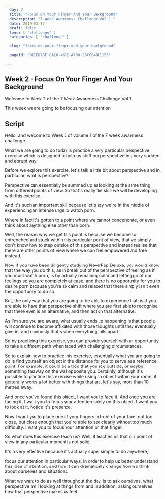 ```yaml
---
  day: 2
  title: "Focus On Your Finger And Your Background"
  description: "7 Week Awareness Challenge Vol 1."
  date: 2019-03-17
  draft: false
  tags: [ "challenge" ]
  categories: [ "challenge" ]

  slug: "focus-on-your-finger-and-your-background"

  pageId: "0BEFD78E-CAC0-463E-A730-26CC04BE1153"

---
```


## Week 2 - Focus On Your Finger And Your Background

Welcome to Week 2 of the 7 Week Awareness Challenge Vol 1.

This week we are going to be focusing our attention

## Script


Hello, and welcome to Week 2 of volume 1 of the 7 week awareness challenge.

What we are going to do today is practice a very particular perspective exercise which is designed to help us shift our perspective in a very sudden and abrupt way.

<!-- CONTEXT -->

Before we explore this exercise, let's talk a little bit about perspective and in particular, what is perspective?

Perspective can essentially be summed up as looking at the same thing from different points of view. So that's really the skill we will be developing with this exercise.

And it's such an important skill because let's say we're in the middle of experiencing an intense urge to watch porn.

Where in fact it's gotten to a point where we cannot concencrate, or even think about anything else other than porn. 

Well, the reason why we get this point is because we become so entrenched and stuck within this particular point of view, that we simply don't know how to step outside of this perspective and instead realise that there are other points of view where we can feel empowered and free instead.

Now if you have been diligently studying NeverFap Deluxe, you would know that the way you do this, as in break out of the perspective of feeling as if you must watch porn, is by actually remaining calm and letting go of our feelings so you are completely at ease, and there is no opporunity for you to desire porn because you're so calm and relaxed that there simply isn't even the opportunity to do so.

But, the only way that you are going to be able to experience that, is if you are able to have that perspective shift where you are first able to recognise that there even is an alternative, and then act on that alternative. 

As I'm sure you are aware, what usually ends up happening is that people will continue to become affixated with those thoughts until they eventually give in, and obviously that's when everything falls apart. 

So by practicing this exercise, you can provide yourself with an opportunity to take a different path when faced with challenging circumstances.

<!-- EXERCISE -->

So to explain how to practice this exercise, essentially what you are going to do is find yourself an object in the distance for you to serve as a reference point. For example, it could be a tree that you see outside, or maybe something faraway on the wall opposite you. Certainly, although it's possible to practice this exercise while using an object within your room, it generally works a lot better with things that are, let's say, more than 10 metres away.

And once you've found this object, I want you to face it. And once you are facing it, I want you to focus your attention solely on this object. I want you to look at it. Notice it's presence. 

Now I want you to place one of your fingers in front of your face, not too close, but close enough that you're able to see clearly without too much difficulty. I want you to focus your attention on that finger.


So what does this exercise teach us? Well, it teaches us that our point of view in any particular moment is not solid. 




It's a very effective because it's actually super simple to do anywhere, 



focus our attention in particular ways, in order to help us better understand this idea of attention, and how it can dramatically change how we think about ourselves and situations.


What we want to do as well throughout the day, is to ask ourselves, what perspective am I looking at things from and in addition, asking ourselves how that perspective makes us feel.
